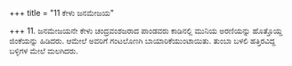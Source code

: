 +++
title = "11 ಕೇಳು ಜನಮೇಜಯ"

+++
11. ಜನಮೇಜಯನೇ ಕೇಳು ಚಂದ್ರವಂಶಜರಾದ ಪಾಂಡವರು ಕಾಡಿನಲ್ಲಿ ಮುನಿಯ ಅರಣಿಯನ್ನು ಹೊತ್ತೊಯ್ದ ಜಿಂಕೆಯನ್ನು  ಹಿಡಿದರು. ಆಮೇಲೆ ಅವರಿಗೆ ಗಂಟಲೊಣಗಿ ಬಾಯಾರಿಕೆಯುಂಟಾಯಿತು. ತುಂಬಾ ಬಳಲಿ ಹತ್ತಿರವಿದ್ದ ಬಳ್ಳಿಗಳ ಮೇಲೆ  ಮಲಗಿದರು.